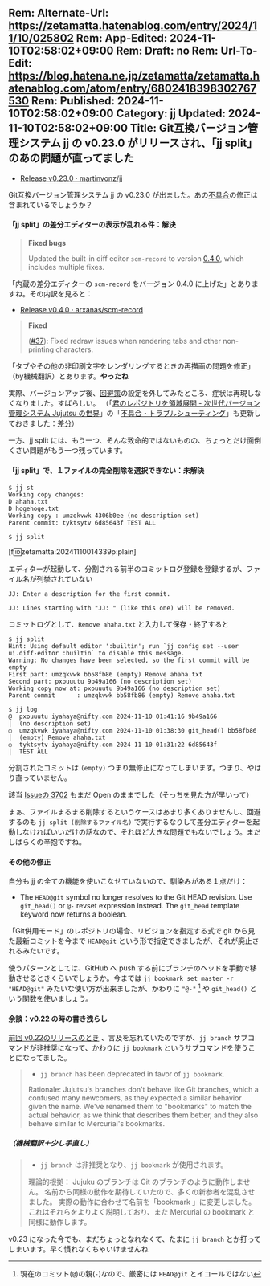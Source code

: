 Rem: Alternate-Url: https://zetamatta.hatenablog.com/entry/2024/11/10/025802
Rem: App-Edited: 2024-11-10T02:58:02+09:00
Rem: Draft: no
Rem: Url-To-Edit: https://blog.hatena.ne.jp/zetamatta/zetamatta.hatenablog.com/atom/entry/6802418398302767530
Rem: Published: 2024-11-10T02:58:02+09:00
Category: jj
Updated: 2024-11-10T02:58:02+09:00
Title: Git互換バージョン管理システム jj の v0.23.0 がリリースされ、「jj split」のあの問題が直ってました
---
- [Release v0.23.0 · martinvonz/jj](https://github.com/martinvonz/jj/releases/tag/v0.23.0)

Git互換バージョン管理システム [jj](https://github.com/martinvonz/jj) の v0.23.0 が出ました。あの[不具合](https://zetamatta.hatenablog.com/entry/2024/06/28/035537)の修正は含まれているでしょうか？

#### 「jj split」の差分エディターの表示が乱れる件：解決

> **Fixed bugs**
>
> Updated the built-in diff editor `scm-record` to version 
[0.4.0](https://github.com/arxanas/scm-record/releases/tag/v0.4.0), which
includes multiple fixes.

「内蔵の差分エディターの `scm-record` をバージョン 0.4.0 に上げた」とありますね。その内訳を見ると：

- [Release v0.4.0 · arxanas/scm-record](https://github.com/arxanas/scm-record/releases/tag/v0.4.0)

>
> **Fixed**
>
> ([#37]): Fixed redraw issues when rendering tabs and other non-printing characters.

[#37]: https://github.com/arxanas/scm-record/pull/37

「タブやその他の非印刷文字をレンダリングするときの再描画の問題を修正」（by機械翻訳）とあります。**やったね**

実際、バージョンアップ後、[回避策](https://zetamatta.hatenablog.com/entry/2024/08/08/092304)の設定を外してみたところ、症状は再現しなくなりました。すばらしい。
（「[君のレポジトリを領域展開 - 次世代バージョン管理システム Jujutsu の世界](https://zenn.dev/zetamatta/books/c1e309aea68960)」の「[不具合・トラブルシューティング](https://zenn.dev/zetamatta/books/c1e309aea68960/viewer/10_trouble)」も更新しておきました：[差分](https://github.com/hymkor/zenn-dev/commit/df7607ffa3e7c893168d7bacf79dc4c9b2c922be)）

一方、jj split には、もう一つ、そんな致命的ではないものの、ちょっとだけ面倒くさい問題がもう一つ残っています。

#### 「jj split」で、１ファイルの完全削除を選択できない：未解決

```
$ jj st
Working copy changes:
D ahaha.txt
D hogehoge.txt
Working copy : umzqkvwk 4306b0ee (no description set)
Parent commit: tyktsytv 6d85643f TEST ALL

$ jj split
```

[f:id:zetamatta:20241110014339p:plain]

エディターが起動して、分割される前半のコミットログ登録を登録するが、ファイル名が列挙されていない

```
JJ: Enter a description for the first commit.

JJ: Lines starting with "JJ: " (like this one) will be removed.
```

コミットログとして、`Remove ahaha.txt` と入力して保存・終了すると

```
$ jj split
Hint: Using default editor ':builtin'; run `jj config set --user ui.diff-editor :builtin` to disable this message.
Warning: No changes have been selected, so the first commit will be empty
First part: umzqkvwk bb58fb86 (empty) Remove ahaha.txt
Second part: pxouuutu 9b49a166 (no description set)
Working copy now at: pxouuutu 9b49a166 (no description set)
Parent commit      : umzqkvwk bb58fb86 (empty) Remove ahaha.txt

$ jj log
@  pxouuutu iyahaya@nifty.com 2024-11-10 01:41:16 9b49a166
│  (no description set)
○  umzqkvwk iyahaya@nifty.com 2024-11-10 01:38:30 git_head() bb58fb86
│  (empty) Remove ahaha.txt
○  tyktsytv iyahaya@nifty.com 2024-11-10 01:31:22 6d85643f
│  TEST ALL
```

分割されたコミットは `(empty)` つまり無修正になってしまいます。つまり、やはり直っていません。

該当 [Issueの 3702](https://github.com/martinvonz/jj/issues/3702) もまだ Open のままでした（そっちを見た方が早いって）

まぁ、ファイルまるまる削除するというケースはあまり多くありませんし、回避するのも
 `jj split (削除するファイル名)` で実行するなりして差分エディターを起動しなければいいだけの話なので、それほど大きな問題でもないでしょう。まだしばらくの辛抱ですね。

#### その他の修正

自分も jj の全ての機能を使いこなせていないので、馴染みがある１点だけ：

- The `HEAD@git` symbol no longer resolves to the Git HEAD revision. Use `git_head()` or `@-` revset expression instead. The `git_head` template keyword now returns a boolean.

「Git併用モード」のレポジトリの場合、リビジョンを指定する式で git から見た最新コミットを今まで `HEAD@git` という形で指定できましたが、それが廃止されるみたいです。

使うパターンとしては、GitHub へ push する前にブランチのヘッドを手動で移動させるときくらいでしょうか。今までは `jj bookmark set master -r "HEAD@git"` みたいな使い方が出来ましたが、かわりに `"@-"` [^parent] や `git_head()` という関数を使いましょう。

[^parent]: 現在のコミット(`@`)の親(`-`)なので、厳密には `HEAD@git` とイコールではない

#### 余談：v0.22 の時の書き洩らし

[前回 v0.22のリリースのとき](https://zetamatta.hatenablog.com/entry/2024/10/12/045450) 、言及を忘れていたのですが、`jj branch` サブコマンドが非推奨になって、かわりに `jj bookmark` というサブコマンドを使うことになってました。

> - `jj branch` has been deprecated in favor of `jj bookmark`.
>
>Rationale: Jujutsu's branches don't behave like Git branches, which a
> confused many newcomers, as they expected a similar behavior given the name.
> We've renamed them to "bookmarks" to match the actual behavior, as we think
> that describes them better, and they also behave similar to Mercurial's
>bookmarks.

##### （機械翻訳＋少し手直し）

> - `jj branch` は非推奨となり、`jj bookmark` が使用されます。
>
>理論的根拠： Jujuku のブランチは Git のブランチのように動作しません。
> 名前から同様の動作を期待していたので、多くの新参者を混乱させました。
> 実際の動作に合わせて名前を「bookmark 」に変更しました。
> これはそれらをよりよく説明しており、また Mercurial の bookmark と同様に動作します。

v0.23 になった今でも、まだちょっとなれなくて、たまに `jj branch` とか打ってしまいます。早く慣れなくちゃいけませんね